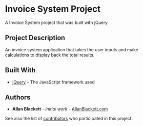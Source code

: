 # Invoice System Project
A Invoice System project that was built with jQuery

## Project Description
An invoice system application that takes the user inputs and make calculations to display back the total results.

## Built With

* [jQuery](https://jquery.com/) - The JavaScript framework used

## Authors

* **Allan Blackett** - *Initial work* - [AllanBlackett.com](https://Allanblackett.com)

See also the list of [contributors](https://github.com/your/project/contributors) who participated in this project.

